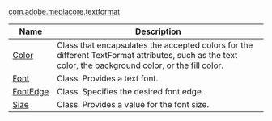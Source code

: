 ---
---

[com.adobe.mediacore.textformat](http://help.adobe.com/en_US/primetime/api/psdk/asdoc-dhls_1.4/com/adobe/mediacore/textformat/package-detail.html)
<table frame="all" colsep="1" rowsep="1" id="table_F771D1719BE84241955D45C280BBB52A"> 
 <tgroup cols="2" colsep="1" rowsep="1" class="FormatA"> 
  <colspec colnum="1" colname="1" colwidth="30*" /> 
  <colspec colnum="2" colname="2" colwidth="70*" /> 
  <thead> 
   <tr rowsep="1"> 
    <th colname="1" class="entry">Name </th> 
    <th colname="2" class="entry">Description </th> 
   </tr> 
  </thead> 
  <tbody> 
   <tr rowsep="1"> 
    <td colname="1"><span class="codeph"><a href="http://help.adobe.com/en_US/primetime/api/psdk/asdoc-dhls_1.4/com/adobe/mediacore/textformat/Color.html" format="html" scope="external">Color</a></span></td> 
    <td colname="2">Class that encapsulates the accepted colors for the different TextFormat attributes, such as the text color, the background color, or the fill color. </td> 
   </tr> 
   <tr rowsep="1"> 
    <td colname="1"><span class="codeph"><a href="http://help.adobe.com/en_US/primetime/api/psdk/asdoc-dhls_1.4/com/adobe/mediacore/textformat/Font.html" format="html" scope="external">Font</a></span></td> 
    <td colname="2">Class. Provides a text font. </td> 
   </tr> 
   <tr rowsep="1"> 
    <td colname="1"><span class="codeph"><a href="http://help.adobe.com/en_US/primetime/api/psdk/asdoc-dhls_1.4/com/adobe/mediacore/textformat/FontEdge.html" format="html" scope="external">FontEdge</a></span></td> 
    <td colname="2">Class. Specifies the desired font edge. </td> 
   </tr> 
   <tr rowsep="0"> 
    <td colname="1"><span class="codeph"><a href="http://help.adobe.com/en_US/primetime/api/psdk/asdoc-dhls_1.4/com/adobe/mediacore/textformat/Size.html" format="html" scope="external">Size</a></span></td> 
    <td colname="2">Class. Provides a value for the font size. </td> 
   </tr> 
  </tbody> 
 </tgroup>
</table>

